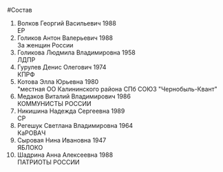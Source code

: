 #Состав
1. Волков Георгий Васильевич 1988   
    ЕР
2. Голиков Антон Валерьевич 1988   
    За женщин России
3. Голикова Людмила Владимировна 1958   
    ЛДПР
4. Гурулев Денис Олегович 1974   
    КПРФ
5. Котова Элла Юрьевна 1980   
    "местная ОО Калининского района СПб СОЮЗ "Чернобыль-Квант"
6. Медаков Виталий Владимирович 1986   
    КОММУНИСТЫ РОССИИ
7. Никишина Надежда Сергеевна 1989   
    СР
8. Регешук Светлана Владимировна 1964   
    КаРОВАЧ
9. Сыровая Нина Ивановна 1947   
    ЯБЛОКО
10. Шадрина Анна Алексеевна 1988   
    ПАТРИОТЫ РОССИИ
